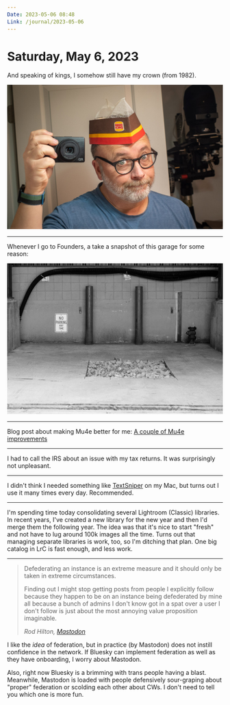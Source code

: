 ```yaml
---
Date: 2023-05-06 08:48
Link: /journal/2023-05-06
---
```


# Saturday, May 6, 2023

And speaking of kings, I somehow still have my crown (from 1982).

![The one true King](_photo01-2.jpg)

---

Whenever I go to Founders, a take a snapshot of this garage for some reason:

![Garage at Founders Brewing](_photo01.jpg)

---

Blog post about making Mu4e better for me: [A couple of Mu4e improvements](https://baty.net/2023/mu4e-improvements)

---

I had to call the IRS about an issue with my tax returns. It was surprisingly not unpleasant.

---

I didn't think I needed something like [TextSniper](https://textsniper.app/) on my Mac, but turns out I use it many times every day. Recommended.

---

I'm spending time today consolidating several Lightroom (Classic) libraries. In recent years, I've created a new library for the new year and then I'd merge them the following year. The idea was that it's nice to start "fresh" and not have to lug around 100k images all the time. Turns out that managing separate libraries is work, too, so I'm ditching that plan. One big catalog in LrC is fast enough, and less work.

---

> Defederating an instance is an extreme measure and it should only be taken in extreme circumstances.
> 
> Finding out I might stop getting posts from people I explicitly follow because they happen to be on an instance being defederated by mine all because a bunch of admins I don't know got in a spat over a user I don't follow is just about the most annoying value proposition imaginable.
> 
> <cite>Rod Hilton, [Mastodon](https://mastodon.social/@rodhilton/110317964109228557)</cite>

I like the _idea_ of federation, but in practice (by Mastodon) does not instill confidence in the network. If Bluesky can implement federation as well as they have onboarding, I worry about Mastodon. 

Also, right now Bluesky is a brimming with trans people having a blast. Meanwhile, Mastodon is loaded with people defensively sour-graping about "proper" federation or scolding each other about CWs. I don't need to tell you which one is more fun.


